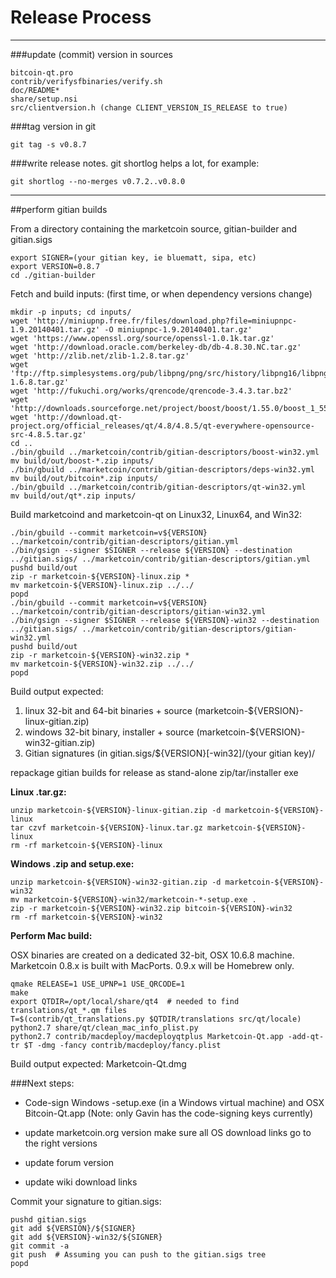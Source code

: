 Release Process
====================

* * *

###update (commit) version in sources


	bitcoin-qt.pro
	contrib/verifysfbinaries/verify.sh
	doc/README*
	share/setup.nsi
	src/clientversion.h (change CLIENT_VERSION_IS_RELEASE to true)

###tag version in git

	git tag -s v0.8.7

###write release notes. git shortlog helps a lot, for example:

	git shortlog --no-merges v0.7.2..v0.8.0

* * *

##perform gitian builds

 From a directory containing the marketcoin source, gitian-builder and gitian.sigs
  
	export SIGNER=(your gitian key, ie bluematt, sipa, etc)
	export VERSION=0.8.7
	cd ./gitian-builder

 Fetch and build inputs: (first time, or when dependency versions change)

	mkdir -p inputs; cd inputs/
	wget 'http://miniupnp.free.fr/files/download.php?file=miniupnpc-1.9.20140401.tar.gz' -O miniupnpc-1.9.20140401.tar.gz'
	wget 'https://www.openssl.org/source/openssl-1.0.1k.tar.gz'
	wget 'http://download.oracle.com/berkeley-db/db-4.8.30.NC.tar.gz'
	wget 'http://zlib.net/zlib-1.2.8.tar.gz'
	wget 'ftp://ftp.simplesystems.org/pub/libpng/png/src/history/libpng16/libpng-1.6.8.tar.gz'
	wget 'http://fukuchi.org/works/qrencode/qrencode-3.4.3.tar.bz2'
	wget 'http://downloads.sourceforge.net/project/boost/boost/1.55.0/boost_1_55_0.tar.bz2'
	wget 'http://download.qt-project.org/official_releases/qt/4.8/4.8.5/qt-everywhere-opensource-src-4.8.5.tar.gz'
	cd ..
	./bin/gbuild ../marketcoin/contrib/gitian-descriptors/boost-win32.yml
	mv build/out/boost-*.zip inputs/
	./bin/gbuild ../marketcoin/contrib/gitian-descriptors/deps-win32.yml
	mv build/out/bitcoin*.zip inputs/
	./bin/gbuild ../marketcoin/contrib/gitian-descriptors/qt-win32.yml
	mv build/out/qt*.zip inputs/

 Build marketcoind and marketcoin-qt on Linux32, Linux64, and Win32:
  
	./bin/gbuild --commit marketcoin=v${VERSION} ../marketcoin/contrib/gitian-descriptors/gitian.yml
	./bin/gsign --signer $SIGNER --release ${VERSION} --destination ../gitian.sigs/ ../marketcoin/contrib/gitian-descriptors/gitian.yml
	pushd build/out
	zip -r marketcoin-${VERSION}-linux.zip *
	mv marketcoin-${VERSION}-linux.zip ../../
	popd
	./bin/gbuild --commit marketcoin=v${VERSION} ../marketcoin/contrib/gitian-descriptors/gitian-win32.yml
	./bin/gsign --signer $SIGNER --release ${VERSION}-win32 --destination ../gitian.sigs/ ../marketcoin/contrib/gitian-descriptors/gitian-win32.yml
	pushd build/out
	zip -r marketcoin-${VERSION}-win32.zip *
	mv marketcoin-${VERSION}-win32.zip ../../
	popd

  Build output expected:

  1. linux 32-bit and 64-bit binaries + source (marketcoin-${VERSION}-linux-gitian.zip)
  2. windows 32-bit binary, installer + source (marketcoin-${VERSION}-win32-gitian.zip)
  3. Gitian signatures (in gitian.sigs/${VERSION}[-win32]/(your gitian key)/

repackage gitian builds for release as stand-alone zip/tar/installer exe

**Linux .tar.gz:**

	unzip marketcoin-${VERSION}-linux-gitian.zip -d marketcoin-${VERSION}-linux
	tar czvf marketcoin-${VERSION}-linux.tar.gz marketcoin-${VERSION}-linux
	rm -rf marketcoin-${VERSION}-linux

**Windows .zip and setup.exe:**

	unzip marketcoin-${VERSION}-win32-gitian.zip -d marketcoin-${VERSION}-win32
	mv marketcoin-${VERSION}-win32/marketcoin-*-setup.exe .
	zip -r marketcoin-${VERSION}-win32.zip bitcoin-${VERSION}-win32
	rm -rf marketcoin-${VERSION}-win32

**Perform Mac build:**

  OSX binaries are created on a dedicated 32-bit, OSX 10.6.8 machine.
  Marketcoin 0.8.x is built with MacPorts.  0.9.x will be Homebrew only.

	qmake RELEASE=1 USE_UPNP=1 USE_QRCODE=1
	make
	export QTDIR=/opt/local/share/qt4  # needed to find translations/qt_*.qm files
	T=$(contrib/qt_translations.py $QTDIR/translations src/qt/locale)
	python2.7 share/qt/clean_mac_info_plist.py
	python2.7 contrib/macdeploy/macdeployqtplus Marketcoin-Qt.app -add-qt-tr $T -dmg -fancy contrib/macdeploy/fancy.plist

 Build output expected: Marketcoin-Qt.dmg

###Next steps:

* Code-sign Windows -setup.exe (in a Windows virtual machine) and
  OSX Bitcoin-Qt.app (Note: only Gavin has the code-signing keys currently)

* update marketcoin.org version
  make sure all OS download links go to the right versions

* update forum version

* update wiki download links

Commit your signature to gitian.sigs:

	pushd gitian.sigs
	git add ${VERSION}/${SIGNER}
	git add ${VERSION}-win32/${SIGNER}
	git commit -a
	git push  # Assuming you can push to the gitian.sigs tree
	popd


